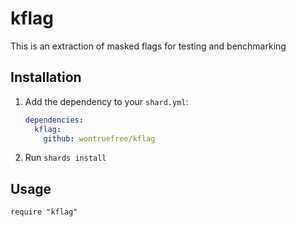 # kflag

This is an extraction of masked flags for testing and benchmarking

## Installation

1. Add the dependency to your `shard.yml`:

   ```yaml
   dependencies:
     kflag:
       github: wontruefree/kflag
   ```

2. Run `shards install`

## Usage

```crystal
require "kflag"
```
